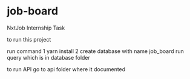 # job-board

NxtJob Internship Task

to run this project

run command
1 yarn install
2 create database with name job_board
run query which is in database folder

to run API
go to api folder where it documented
